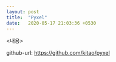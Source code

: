 ```yaml
---
layout: post
title:  "Pyxel"
date:   2020-05-17 21:03:36 +0530
---
```


<내용>

github-url: https://github.com/kitao/pyxel 
